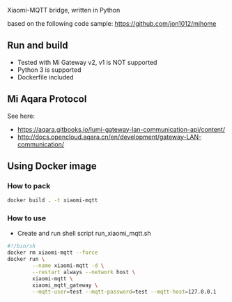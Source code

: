 Xiaomi-MQTT bridge, written in Python 

based on the following code sample: https://github.com/jon1012/mihome

## Run and build
- Tested with Mi Gateway v2, v1 is NOT supported
- Python 3 is supported
- Dockerfile included

## Mi Aqara Protocol 
See here: 
- https://aqara.gitbooks.io/lumi-gateway-lan-communication-api/content/
- http://docs.opencloud.aqara.cn/en/development/gateway-LAN-communication/

## Using Docker image

### How to pack

```bash
docker build . -t xiaomi-mqtt
```

### How to use

- Create and run shell script run_xiaomi_mqtt.sh

```bash
#!/bin/sh
docker rm xiaomi-mqtt --force
docker run \
        --name xiaomi-mqtt -d \
        --restart always --network host \
        xiaomi-mqtt \
        xiaomi_mqtt_gateway \
        --mqtt-user=test --mqtt-password=test --mqtt-host=127.0.0.1
```
